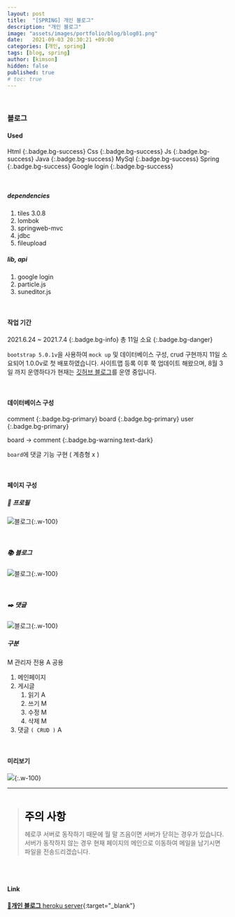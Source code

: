 ```yaml
---
layout: post
title:  "[SPRING] 개인 블로그"
description: "개인 블로그"
image: "assets/images/portfolio/blog/blog01.png"
date:   2021-09-03 20:30:21 +09:00
categories: [개인, spring]
tags: [blog, spring]
author: [kimson]
hidden: false
published: true
# toc: true
---
```

<br>

### 블로그

#### Used

Html
{:.badge.bg-success}
Css
{:.badge.bg-success}
Js
{:.badge.bg-success}
Java
{:.badge.bg-success}
MySql
{:.badge.bg-success}
Spring
{:.badge.bg-success}
Google login
{:.badge.bg-success}

<br>

##### dependencies

1. tiles 3.0.8
2. lombok
3. springweb-mvc
4. jdbc
5. fileupload

##### lib, api

1. google login
2. particle.js
3. suneditor.js

<br>

#### 작업 기간

<span>2021.6.24 ~ 2021.7.4</span>
{:.badge.bg-info}
총 11일 소요
{:.badge.bg-danger}

`bootstrap 5.0.1v`을 사용하여 `mock up` 및 데이터베이스 구성, crud 구현까지 11일 소요되어 1.0.0v로 첫 배포하였습니다. 사이트맵 등록 이후 쭉 업데이트 해왔으며, 8월 3일 까지 운영하다가 현재는 [깃허브 블로그](https://kkn1125.github.io/)를 운영 중입니다.

<br>

#### 데이터베이스 구성

comment
{:.badge.bg-primary}
board
{:.badge.bg-primary}
user
{:.badge.bg-primary}

<div></div>

board -> comment
{:.badge.bg-warning.text-dark}

`board`에 댓글 기능 구현 ( 계층형 x )

<div></div>

<br>

#### 페이지 구성

##### 📑 프로필

![블로그]({{site.baseurl}}assets/images/portfolio/blog/blog02.png){:.w-100}

<br>

##### 📚 블로그

![블로그]({{site.baseurl}}assets/images/portfolio/blog/blog03.png){:.w-100}

<br>

##### ✒️ 댓글

![블로그]({{site.baseurl}}assets/images/portfolio/blog/blog04.png){:.w-100}

##### 구분

<div class="mb-3">

<span class="badge bg-danger">
M
</span>
관리자 전용

<span class="badge bg-primary">
A
</span>
공용

</div>

1. 메인페이지
2. 게시글 
   1. 읽기 <span class="badge bg-primary">A</span>
   2. 쓰기 <span class="badge bg-danger">M</span>
   3. 수정 <span class="badge bg-danger">M</span>
   4. 삭제 <span class="badge bg-danger">M</span>
3. 댓글 `( CRUD )` <span class="badge bg-primary">A</span>

<br>

#### 미리보기

![]({{site.baseurl}}assets/images/portfolio/blog/mockup01.png){:.w-100}

-----

<br>

> <span style="font-size: 1.5rem; font-weight: 700; color: black;">주의 사항</span>
> 
> 헤로쿠 서버로 동작하기 때문에 월 말 즈음이면 서버가 닫히는 경우가 있습니다. 서버가 동작하지 않는 경우 현재 페이지의 메인으로 이동하여 메일을 남기시면 파일을 전송드리겠습니다.

<br>
<br>

#### Link

[📗**개인 블로그** heroku server][blog]{:target="_blank"}

[blog]: https://devkimson.herokuapp.com/home
